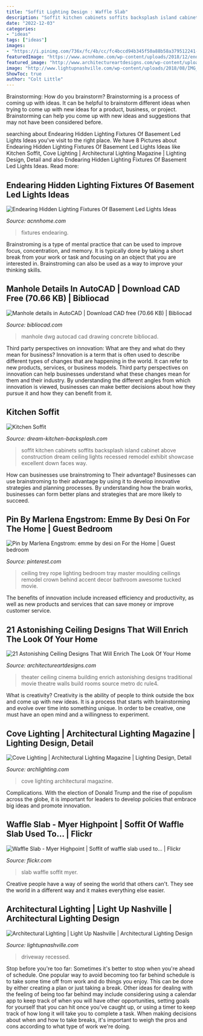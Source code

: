```yaml
---
title: "Soffit Lighting Design : Waffle Slab"
description: "Soffit kitchen cabinets soffits backsplash island cabinet above construction dream ceiling lights recessed remodel exhibit showcase excellent down faces way"
date: "2022-12-03"
categories:
- "ideas"
tags: ["ideas"]
images:
- "https://i.pinimg.com/736x/fc/4b/cc/fc4bccd94b345f50a88b58a379512241--trey-ceiling-ideas-rope-lighting.jpg"
featuredImage: "https://www.acnnhome.com/wp-content/uploads/2018/12/endearing-hidden-lighting-fixtures-of-basement-led-lights-ideas-basement-masters-rh-645-738x658.jpg"
featured_image: "http://www.architectureartdesigns.com/wp-content/uploads/2015/11/1465-630x419.jpg"
image: "http://www.lightupnashville.com/wp-content/uploads/2018/08/IMG_8230-2.jpg"
ShowToc: true
author: "Colt Little"
---
```



Brainstorming: How do you brainstorm?
Brainstorming is a process of coming up with ideas. It can be helpful to brainstorm different ideas when trying to come up with new ideas for a product, business, or project. Brainstorming can help you come up with new ideas and suggestions that may not have been considered before.

	

		
searching about Endearing Hidden Lighting Fixtures Of Basement Led Lights Ideas you've visit to the right place. We have 8 Pictures about Endearing Hidden Lighting Fixtures Of Basement Led Lights Ideas like Kitchen Soffit, Cove Lighting | Architectural Lighting Magazine | Lighting Design, Detail and also Endearing Hidden Lighting Fixtures Of Basement Led Lights Ideas. Read more:
		
    
## Endearing Hidden Lighting Fixtures Of Basement Led Lights Ideas

<img loading=lazy src="https://www.acnnhome.com/wp-content/uploads/2018/12/endearing-hidden-lighting-fixtures-of-basement-led-lights-ideas-basement-masters-rh-645-738x658.jpg" onerror="this.onerror=null;this.src='https://tse2.mm.bing.net/th?id=OIP.uv6oUPlzhyx_AEVO8Q38ugHaGm&amp;pid=15.1';" alt="Endearing Hidden Lighting Fixtures Of Basement Led Lights Ideas">

_Source: acnnhome.com_

>fixtures endearing. 

	

Brainstroming is a type of mental practice that can be used to improve focus, concentration, and memory. It is typically done by taking a short break from your work or task and focusing on an object that you are interested in. Brainstroming can also be used as a way to improve your thinking skills.

    
## Manhole Details In AutoCAD | Download CAD Free (70.66 KB) | Bibliocad

<img loading=lazy src="https://thumb.bibliocad.com/images/content/00050000/9000/59755.gif" onerror="this.onerror=null;this.src='https://tse3.mm.bing.net/th?id=OIP.pB-rfgb_cwgRIOth5xKIWwHaEy&amp;pid=15.1';" alt="Manhole details in AutoCAD | Download CAD free (70.66 KB) | Bibliocad">

_Source: bibliocad.com_

>manhole dwg autocad cad drawing concrete bibliocad. 

	

Third party perspectives on innovation: What are they and what do they mean for business?
Innovation is a term that is often used to describe different types of changes that are happening in the world. It can refer to new products, services, or business models. Third party perspectives on innovation can help businesses understand what these changes mean for them and their industry. By understanding the different angles from which innovation is viewed, businesses can make better decisions about how they pursue it and how they can benefit from it.

    
## Kitchen Soffit

<img loading=lazy src="https://www.dream-kitchen-backsplash.com/images/kitchen-soffit-with-soffit-over-island.jpg" onerror="this.onerror=null;this.src='https://tse2.mm.bing.net/th?id=OIP.nAOZt0zQ_RzrCqom3aNf8wHaFx&amp;pid=15.1';" alt="Kitchen Soffit">

_Source: dream-kitchen-backsplash.com_

>soffit kitchen cabinets soffits backsplash island cabinet above construction dream ceiling lights recessed remodel exhibit showcase excellent down faces way. 

	

How can businesses use brainstroming to Their advantage?
Businesses can use brainstroming to their advantage by using it to develop innovative strategies and planning processes. By understanding how the brain works, businesses can form better plans and strategies that are more likely to succeed.

    
## Pin By Marlena Engstrom: Emme By Desi On For The Home | Guest Bedroom

<img loading=lazy src="https://i.pinimg.com/736x/fc/4b/cc/fc4bccd94b345f50a88b58a379512241--trey-ceiling-ideas-rope-lighting.jpg" onerror="this.onerror=null;this.src='https://tse3.mm.bing.net/th?id=OIP.xmxn_HEi2CAkWrdjkJo4mgHaHa&amp;pid=15.1';" alt="Pin by Marlena Engstrom: emme by desi on For the Home | Guest bedroom">

_Source: pinterest.com_

>ceiling trey rope lighting bedroom tray master moulding ceilings remodel crown behind accent decor bathroom awesome tucked movie. 

	

The benefits of innovation include increased efficiency and productivity, as well as new products and services that can save money or improve customer service.

    
## 21 Astonishing Ceiling Designs That Will Enrich The Look Of Your Home

<img loading=lazy src="http://www.architectureartdesigns.com/wp-content/uploads/2015/11/1465-630x419.jpg" onerror="this.onerror=null;this.src='https://tse2.mm.bing.net/th?id=OIP.3tmNWFlJIRGwxHETyQ14uQHaE7&amp;pid=15.1';" alt="21 Astonishing Ceiling Designs That Will Enrich The Look Of Your Home">

_Source: architectureartdesigns.com_

>theater ceiling cinema building enrich astonishing designs traditional movie theatre walls build rooms source metro dc rule4. 

	

What is creativity?
Creativity is the ability of people to think outside the box and come up with new ideas. It is a process that starts with brainstorming and evolve over time into something unique. In order to be creative, one must have an open mind and a willingness to experiment.

    
## Cove Lighting | Architectural Lighting Magazine | Lighting Design, Detail

<img loading=lazy src="http://cdnassets.hw.net/14/4f/c642c8984514b786fdbd162daae7/covelights-infocus-hero-tcm47-2193611.jpg" onerror="this.onerror=null;this.src='https://tse3.mm.bing.net/th?id=OIP.U1lY-mE9hmGOS0aM-t1JlwHaE8&amp;pid=15.1';" alt="Cove Lighting | Architectural Lighting Magazine | Lighting Design, Detail">

_Source: archlighting.com_

>cove lighting architectural magazine. 

	

Complications. With the election of Donald Trump and the rise of populism across the globe, it is important for leaders to develop policies that embrace big ideas and promote innovation.

    
## Waffle Slab - Myer Highpoint | Soffit Of Waffle Slab Used To… | Flickr

<img loading=lazy src="https://c1.staticflickr.com/3/2847/10784277764_df063ef508_b.jpg" onerror="this.onerror=null;this.src='https://tse1.mm.bing.net/th?id=OIP._vV-BopE5RaBRTvDGxFX-AHaFj&amp;pid=15.1';" alt="Waffle Slab - Myer Highpoint | Soffit of waffle slab used to… | Flickr">

_Source: flickr.com_

>slab waffle soffit myer. 

	

Creative people have a way of seeing the world that others can't. They see the world in a different way and it makes everything else easier.

    
## Architectural Lighting | Light Up Nashville | Architectural Lighting Design

<img loading=lazy src="http://www.lightupnashville.com/wp-content/uploads/2018/08/IMG_8230-2.jpg" onerror="this.onerror=null;this.src='https://tse4.mm.bing.net/th?id=OIP.DfsHjpeF6wU2mVG3S_GaBQHaE8&amp;pid=15.1';" alt="Architectural Lighting | Light Up Nashville | Architectural Lighting Design">

_Source: lightupnashville.com_

>driveway recessed. 

	

Stop before you're too far: Sometimes it's better to stop when you're ahead of schedule.
One popular way to avoid becoming too far behind schedule is to take some time off from work and do things you enjoy. This can be done by either creating a plan or just taking a break. Other ideas for dealing with the feeling of being too far behind may include considering using a calendar app to keep track of when you will have other opportunities, setting goals for yourself that you can hit once you've caught up, or using a timer to keep track of how long it will take you to complete a task. When making decisions about when and how to take breaks, it's important to weigh the pros and cons according to what type of work we're doing.


